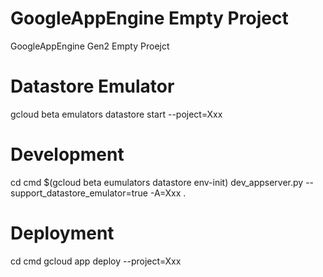 # GoogleAppEngine Empty Project

GoogleAppEngine Gen2 Empty Proejct

# Datastore Emulator

gcloud beta emulators datastore start --poject=Xxx

# Development

cd cmd
$(gcloud beta eumulators datastore env-init)
dev_appserver.py --support_datastore_emulator=true -A=Xxx .

# Deployment

cd cmd
gcloud app deploy --project=Xxx



